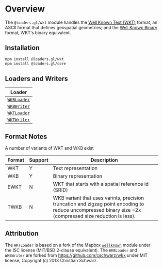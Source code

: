# Overview

The `@loaders.gl/wkt` module handles the [Well Known Text (WKT)](https://en.wikipedia.org/wiki/Well-known_text_representation_of_geometry) format, an ASCII format that defines geospatial geometries; and the [Well Known Binary](https://en.wikipedia.org/wiki/Well-known_text_representation_of_geometry) format, WKT's binary equivalent.

## Installation

```bash
npm install @loaders.gl/wkt
npm install @loaders.gl/core
```

## Loaders and Writers

| Loader                                                   |
| -------------------------------------------------------- |
| [`WKBLoader`](/docs/modules/wkt/api-reference/wkb-loader) |
| [`WKBWriter`](/docs/modules/wkt/api-reference/wkb-writer) |
| [`WKTLoader`](/docs/modules/wkt/api-reference/wkt-loader) |
| [`WKTWriter`](/docs/modules/wkt/api-reference/wkt-writer) |

## Format Notes

A number of variants of WKT and WKB exist

| Format | Support | Description |
| --- | --- | --- |
| WKT | Y | Text representation |
| WKB | Y | Binary representation |
| EWKT | N | WKT that starts with a spatial reference id (SRID) |
| TWKB | N | WKB variant that uses varints, precision truncation and zigzag point encoding to reduce uncompressed binary size ~2x (compressed size reduction is less). |

## Attribution

The `WKTLoader` is based on a fork of the Mapbox [`wellknown`](https://github.com/mapbox/wellknown) module under the ISC license (MIT/BSD 2-clause equivalent).
The `WKBLoader` and `WKBWriter` are forked from https://github.com/cschwarz/wkx under MIT license, Copyright (c) 2013 Christian Schwarz.
